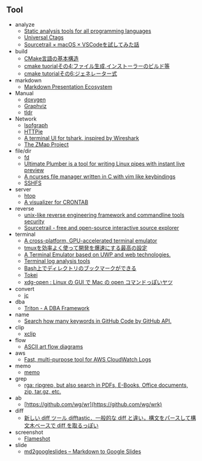 ## Tool

+ analyze
    + [Static analysis tools for all programming languages](https://github.com/mre/awesome-static-analysis)
    + [Universal Ctags](https://ctags.io/)
    + [Sourcetrail × macOS × VSCodeを試してみた話](https://qiita.com/mgsk_2/items/b2da73ffbf77a72671a8)
+ build
    + [CMake言語の基本構造](https://qiita.com/mrk_21/items/3c35787418fbfce42103)
    + [cmake tuorialその4:ファイル生成,インストーラーのビルド等](https://yuyubu-sub.hateblo.jp/entry/2019/12/02/cmake)
    + [cmake tutorialその6:ジェネレーター式](https://yuyubu-sub.hateblo.jp/entry/2019/12/06/cmake6)
+ markdown
    + [Markdown Presentation Ecosystem](https://marp.app/)
+ Manual
    + [doxygen](http://www.stack.nl/~dimitri/doxygen/)
    + [Graphviz](https://www.graphviz.org/)
    + [tldr](https://github.com/tldr-pages/tldr)
+ Network
    + [lsofgraph](https://github.com/zevv/lsofgraph)
    + [HTTPie](https://httpie.org/)
    + [A terminal UI for tshark, inspired by Wireshark](https://github.com/gcla/termshark)
    + [The ZMap Project](https://zmap.io/)
+ file/dir
    + [fd](https://github.com/sharkdp/fd)
    + [Ultimate Plumber is a tool for writing Linux pipes with instant live preview](https://github.com/akavel/up)
    + [A ncurses file manager written in C with vim like keybindings](https://github.com/mananapr/cfiles)
    + [SSHFS](https://github.com/libfuse/sshfs)
+ server
    + [htop](https://github.com/hishamhm/htop)
    + [A visualizer for CRONTAB](https://github.com/takumakanari/cronv)
+ reverse
    + [unix-like reverse engineering framework and commandline tools security](https://github.com/radare/radare2)
    + [Sourcetrail - free and open-source interactive source explorer](https://github.com/CoatiSoftware/Sourcetrail)
+ terminal
    + [A cross-platform, GPU-accelerated terminal emulator](https://github.com/jwilm/alacritty)
    + [tmuxを効率よく使って開発を爆速にする最高の設定](https://qiita.com/yuki_ycino/items/ef5e6b63c8f9af2f03c0)
    + [A Terminal Emulator based on UWP and web technologies.](https://github.com/felixse/FluentTerminal)
    + [Terminal log analysis tools](https://github.com/antonmedv/red)
    + [ Bash上でディレクトリのブックマークができる](https://github.com/huyng/bashmarks)
    + [Tokei](https://github.com/XAMPPRocky/tokei)
    + [xdg-open : Linux の GUI で Mac の open コマンドっぽいヤツ](https://neos21.net/blog/2020/04/19-03.html)
+ convert
    + [jc](https://github.com/kellyjonbrazil/jc)
+ dba
    + [Triton - A DBA Framework](https://triton.quarkslab.com/)
+ name
    + [Search how many keywords in GitHub Code by GitHub API.](https://github.com/kyoshidajp/ghkw)
+ clip
    + [xclip](https://github.com/astrand/xclip)
+ flow
    + [ASCII art flow diagrams](https://asciiflow.com/#/)
+ aws
    + [Fast, multi-purpose tool for AWS CloudWatch Logs](https://github.com/TylerBrock/saw)
+ memo
    + [memo](https://github.com/mattn/memo)
+ grep
    + [rga: ripgrep, but also search in PDFs, E-Books, Office documents, zip, tar.gz, etc.](https://github.com/phiresky/ripgrep-all)
+ ab
    + [https://github.com/wg/wr](https://github.com/wg/wrk)
+ diff
   + [新しい diff ツール difftastic．一般的な diff と違い，構文をパースして構文木ベースで diff を取るっぽい](https://github.com/Wilfred/difftastic)
+ screenshot
    + [Flameshot](https://github.com/flameshot-org/flameshot)
+ slide
  + [md2googleslides – Markdown to Google Slides](https://github.com/googleworkspace/md2googleslides)
